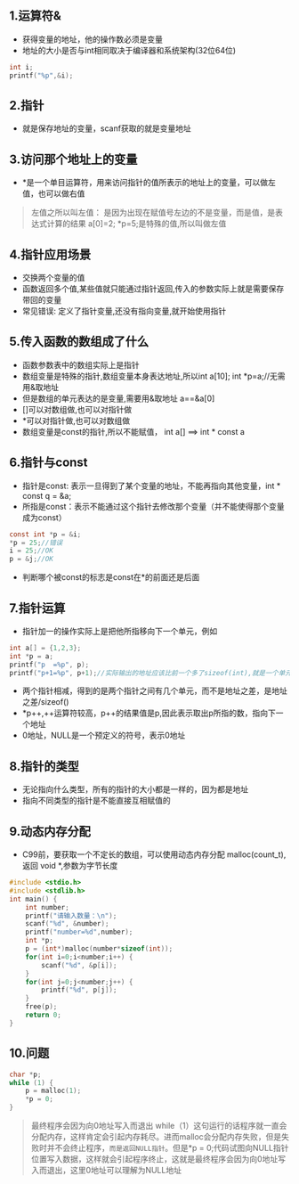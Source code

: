 ## 1.运算符&
- 获得变量的地址，他的操作数必须是变量
- 地址的大小是否与int相同取决于编译器和系统架构(32位64位)
```c
int i;
printf("%p",&i);
```
## 2.指针
- 就是保存地址的变量，scanf获取的就是变量地址
## 3.访问那个地址上的变量
- *是一个单目运算符，用来访问指针的值所表示的地址上的变量，可以做左值，也可以做右值
> 左值之所以叫左值：
是因为出现在赋值号左边的不是变量，而是值，是表达式计算的结果
> a[0]=2; *p=5;是特殊的值,所以叫做左值
## 4.指针应用场景
- 交换两个变量的值
- 函数返回多个值,某些值就只能通过指针返回,传入的参数实际上就是需要保存带回的变量
- 常见错误: 定义了指针变量,还没有指向变量,就开始使用指针
## 5.传入函数的数组成了什么
- 函数参数表中的数组实际上是指针
- 数组变量是特殊的指针,数组变量本身表达地址,所以int a[10]; int *p=a;//无需用&取地址
- 但是数组的单元表达的是变量,需要用&取地址 a==&a[0]
- []可以对数组做,也可以对指针做
- *可以对指针做,也可以对数组做
- 数组变量是const的指针,所以不能赋值， int a[] ==> int * const a
## 6.指针与const
- 指针是const: 表示一旦得到了某个变量的地址，不能再指向其他变量，int * const q = &a; 
- 所指是const：表示不能通过这个指针去修改那个变量（并不能使得那个变量成为const）
```c
const int *p = &i;
*p = 25;//错误
i = 25;//OK
p = &j;//OK
```
- 判断哪个被const的标志是const在*的前面还是后面 
## 7.指针运算
- 指针加一的操作实际上是把他所指移向下一个单元，例如
```c
int a[] = {1,2,3};
int *p = a;
printf("p  =%p", p);
printf("p+1=%p", p+1);//实际输出的地址应该比前一个多了sizeof(int),就是一个单元的大小
```
- 两个指针相减，得到的是两个指针之间有几个单元，而不是地址之差，是地址之差/sizeof()
- *p++,++运算符较高，p++的结果值是p,因此表示取出p所指的数，指向下一个地址
- 0地址，NULL是一个预定义的符号，表示0地址
## 8.指针的类型
- 无论指向什么类型，所有的指针的大小都是一样的，因为都是地址
- 指向不同类型的指针是不能直接互相赋值的
## 9.动态内存分配
- C99前，要获取一个不定长的数组，可以使用动态内存分配 malloc(count_t),返回 void *,参数为字节长度
```c
#include <stdio.h>
#include <stdlib.h>
int main() {
    int number;
    printf("请输入数量：\n");
    scanf("%d", &number);
    printf("number=%d",number);
    int *p;
	p = (int*)malloc(number*sizeof(int));
    for(int i=0;i<number;i++) {
        scanf("%d", &p[i]);
    }
    for(int j=0;j<number;j++) {
        printf("%d", p[j]);
    }
    free(p);
    return 0;
}
```
## 10.问题
```c
char *p;
while (1) {
    p = malloc(1);
    *p = 0;
}
```
> 最终程序会因为向0地址写入而退出
> while（1）这句运行的话程序就一直会分配内存，这样肯定会引起内存耗尽。进而malloc会分配内存失败，但是失败时并不会终止程序，`而是返回NULL指针`。但是*p = 0;代码试图向NULL指针位置写入数据，这样就会引起程序终止，这就是最终程序会因为向0地址写入而退出，这里0地址可以理解为NULL地址